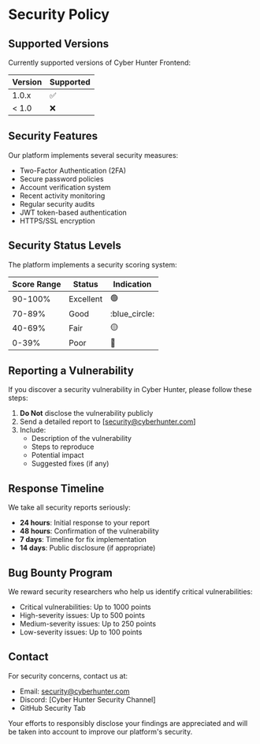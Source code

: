 # Security Policy

## Supported Versions

Currently supported versions of Cyber Hunter Frontend:

| Version | Supported          |
| ------- | ------------------ |
| 1.0.x   | :white_check_mark: |
| < 1.0   | :x:                |

## Security Features

Our platform implements several security measures:

- Two-Factor Authentication (2FA)
- Secure password policies
- Account verification system
- Recent activity monitoring
- Regular security audits
- JWT token-based authentication
- HTTPS/SSL encryption

## Security Status Levels

The platform implements a security scoring system:

| Score Range | Status    | Indication |
| ----------- | --------- | ---------- |
| 90-100%     | Excellent | :green_circle: |
| 70-89%      | Good      | :blue_circle: |
| 40-69%      | Fair      | :yellow_circle: |
| 0-39%       | Poor      | :red_circle: |

## Reporting a Vulnerability

If you discover a security vulnerability in Cyber Hunter, please follow these steps:

1. **Do Not** disclose the vulnerability publicly
2. Send a detailed report to [security@cyberhunter.com]
3. Include:
   - Description of the vulnerability
   - Steps to reproduce
   - Potential impact
   - Suggested fixes (if any)

## Response Timeline

We take all security reports seriously:

- **24 hours**: Initial response to your report
- **48 hours**: Confirmation of the vulnerability
- **7 days**: Timeline for fix implementation
- **14 days**: Public disclosure (if appropriate)

## Bug Bounty Program

We reward security researchers who help us identify critical vulnerabilities:

- Critical vulnerabilities: Up to 1000 points
- High-severity issues: Up to 500 points
- Medium-severity issues: Up to 250 points
- Low-severity issues: Up to 100 points

## Contact

For security concerns, contact us at:
- Email: security@cyberhunter.com
- Discord: [Cyber Hunter Security Channel]
- GitHub Security Tab

Your efforts to responsibly disclose your findings are appreciated and will be taken into account to improve our platform's security.
